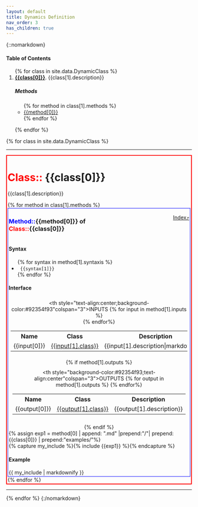 ```yaml
---
layout: default
title: Dynamics Definition
nav_order: 3
has_children: true
---
```


{::nomarkdown}  
<h4 id="ToC">Table of Contents</h4  >
<ol>
{% for class in site.data.DynamicClass %}
    <li><b><a href="#{{class[0]}}">{{class[0]}}</a></b>. {{class[1].description}}</li>
    <h5>Methods</h5>
    <ul>
    {% for method in class[1].methods %}
        <li><a href="#{{class[0]}}{{method[0]}}">{{method[0]}}</a></li>
    {% endfor %}
    </ul>
    <p> </p>
{% endfor %}
</ol>

{% for class in site.data.DynamicClass %}
    <hr>
    <div style="border: 2px solid red;padding:2px">
    <div id="{{class[0]}}"><h1><b style="color:red">Class:: </b><b>{{class[0]}}</b ></h1></div>
    <p>{{class[1].description}}</p>
    <!-- BUCLE METHODS -->
    {% for method in class[1].methods %}
        <div id="{{class[0]}}{{method[0]}}" style="border: 1px solid blue;padding:2px">
            <div style="display:flex">
                <div style="padding-left:auto; width: 100%;" >
                    <h3 ><b style="color:blue">Method::</b><b>{{method[0]}}</b> of <b style="color:red">Class::</b><b>{{class[0]}}</b></h3>
                </div>
                <div style="padding-left:auto; width: 100%;" >
                    <p style="text-align: right;"><a href="">Index&#10548;</a></p>
                </div>
            </div>
            <!-- SYNTAX -->
            <h4>Syntax</h4>
            <ul>
            {% for syntax in method[1].syntaxis %}
                <li><code>
                {{syntax[1]}}
                </code></li>
            {% endfor %}
            </ul>
            <!-- INTERFACE -->
            <h4>Interface</h4>
            <div style="display:block" align="center" vertical-align="top">
                <div style="padding:5px">
                    <table align="center">
                        <tr>
                            <th style="text-align:center;background-color:#92354f93"colspan="3">INPUTS</th>
                        </tr>
                        <tr>
                            <th>Name</th>
                            <th>Class</th>
                            <th>Description</th>
                        </tr>
                        {% for input in method[1].inputs %}
                        <tr>
                            <td>{{input[0]}}</td>
                            <td><a href="{{input[1].url_class}}">{{input[1].class}}</a></td>           
                            <td>{{input[1].description|markdownify}}</td>
                        </tr>
                        {% endfor%}
                    </table>
                </div>
                {% if  method[1].outputs %}
                <div style="padding:10px">
                    <table>
                        <tr>
                            <th style="background-color:#92354f93;text-align:center"colspan="3">OUTPUTS</th>
                        </tr>
                        <tr>
                            <th>Name</th>
                            <th>Class</th>
                            <th>Description</th>
                        </tr>
                        {% for output in method[1].outputs %}
                        <tr>
                            <td>{{output[0]}}</td>
                            <td><a href="{{output[1].url_class}}">{{output[1].class}}</a></td>
                            <td>{{output[1].description}}</td>
                        </tr>
                        {% endfor%}
                    </table>
                </div>
                {% endif %}
            </div>
            <!-- EXAMPLES -->
            {% assign exp1 = method[0] | append: ".md" |prepend:"/"| prepend: {{class[0]}} | prepend:"examples/"%}         
            {% capture my_include %}{% include {{exp1}} %}{% endcapture %}
            <h4>Example</h4>
            {{ my_include | markdownify }}
    </div>
    {% endfor %}
    </div>
    <hr>
{% endfor %}
{:/nomarkdown}
 